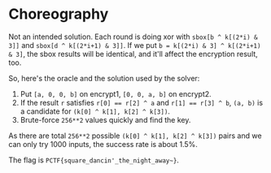 # Choreography

Not an intended solution.
Each round is doing xor with `sbox[b ^ k[(2*i) & 3]]` and `sbox[d ^ k[(2*i+1) & 3]]`.
If we put `b = k[(2*i) & 3] ^ k[(2*i+1) & 3]`, the sbox results will be identical, and it'll affect the encryption result, too.

So, here's the oracle and the solution used by the solver:
1. Put `[a, 0, 0, b]` on encrypt1, `[0, 0, a, b]` on encrypt2.
2. If the result `r` satisfies `r[0] == r[2] ^ a` and `r[1] == r[3] ^ b`, `(a, b)` is a candidate for `(k[0] ^ k[1], k[2] ^ k[3])`.
3. Brute-force `256**2` values quickly and find the key.

As there are total `256**2` possible `(k[0] ^ k[1], k[2] ^ k[3])` pairs and we can only try 1000 inputs, the success rate is about 1.5%.

The flag is `PCTF{square_dancin'_the_night_away~}`.